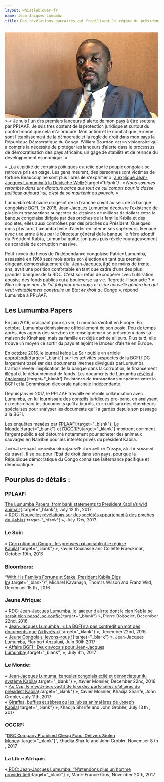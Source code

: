 ```yaml
---
layout: whistleblower-fr
name: Jean-Jacques Lumumba
title: Des révélations bancaires qui fragilisent le régime du président de la RDC
---
```


<img class="img-right" style="max-width:500px;" src="/assets/img/studies/lumumba.jpg">
> « Je suis l&#39;un des premiers lanceurs d&#39;alerte de
mon pays à être soutenu par PPLAAF. Je suis
très content de la protection juridique et
surtout du confort moral que cela m&#39;a
procuré. Mon action et le combat que je mène
sont l&#39;établissement de la démocratie et la
règle de droit dans mon pays la République
Démocratique du Congo. William Bourdon est
un visionnaire qui a compris la nécessité de
protéger les lanceurs d’alerte dans le
processus de démocratisation des pays
africains, un gage de stabilité et de relance du
développement économique. »

« _La cupidité de certains politiques est telle que le peuple congolais se retrouve pris en otage.
Les gens meurent, des personnes sont victimes de torture. Beaucoup ne sont plus libres de
s’exprimer », [a expliqué Jean-Jacques Lumumba à la Deutsche Welle](http://www.dw.com/en/drc-president-joseph-kabila-reformer-or-corrupt-authoritarian/a-36935441){:target="_blank"} . « Nous sommes retombés
dans une dictature parce que tout ce qui compte pour la classe politique aujourd’hui, c’est de
se maintenir au pouvoir._ »

Lumumba était cadre dirigeant de la branche crédit au sein de la banque congolaise BGFI. En
2016, Jean-Jacques Lumumba découvre l’existence de plusieurs transactions suspectes de
dizaines de millions de dollars entre la banque congolaise dirigée par des proches de la famille
Kabila et des sociétés, elles aussi contrôlées par des proches du Président. Quelques mois plus
tard, Lumumba tente d’alerter en interne ses supérieurs. Menacé avec une arme à feu par le
Directeur général de la banque, le frère adoptif du Président Kabila, Lumumba quitte son pays
puis révèle courageusement ce scandale de corruption massive.

Petit-neveu du héros de l’indépendance congolaise Patrice Lumumba, assassiné en 1960 sept
mois après son élection en tant que premier dirigeant démocratiquement élu, Jean-Jacques, âgé
de moins de trente ans, avait une position confortable en tant que cadre d’une des plus grandes
banques de la RDC. C&#39;est son refus de coopérer avec l’utilisation abusive des fonds publics qui
a bouleversé sa vie. Regrette-il son acte ? « _Bien sûr que non. Je l’ai fait pour mon pays et cette
nouvelle génération qui veut véritablement construire un Etat de droit au Congo_ », répond
Lumumba à PPLAAF.

## Les Lumumba Papers
En juin 2016, craignant pour sa vie, Lumumba s’enfuit en Europe. En octobre, Lumumba
démissionne officiellement de son poste. Peu de temps après, des agents des services de
renseignement se présentent dans sa maison de Kinshasa, mais sa famille est déjà cachée
ailleurs. Plus tard, elle trouve un moyen de sortir du pays et rejoint le lanceur d’alerte en
Europe.

En octobre 2016, le journal belge Le Soir publie [un article approfondi](http://plus.lesoir.be/66290/article/2016-10-29/corruption-au-congo-les-preuves-qui-accablent-le-regime-kabila){:target="_blank"} sur les activités suspectes
de la BGFI RDC largement basé sur des documents internes divulgués par Lumumba. L’article
révèle l’implication de la banque dans la corruption, le financement illégal et le détournement
de fonds. Les documents de Lumumba [révèlent également](https://pplaaf.org/downloads/BGFIBANK-RDC-censure.pdf){:target="_blank"} l’existence de transactions suspectes
entre la BGFI et la Commission électorale nationale indépendante.

Depuis janvier 2017, le PPLAAF travaille en étroite collaboration avec Lumumba, en lui
fournissant des conseils juridiques pro-bono, en analysant et recherchant les documents qu’il a
fournis, et en utilisant des chercheurs spécialisés pour analyser les documents qu’il a gardés
depuis son passage à la BGFI.

Les enquêtes menées par [PPLAAF](https://pplaaf.org/){:target="_blank"}, [Le Monde](http://www.lemonde.fr/){:target="_blank"} et [l’OCCRP](https://www.occrp.org/en){:target="_blank"} montrent comment l’argent public a
été détourné notamment pour acheter des animaux sauvages en Namibie pour les intérêts privés
du président Kabila.

Jean-Jacques Lumumba vit aujourd&#39;hui en exil en Europe, où il a retrouvé du travail. Il se bat
pour l’Etat de droit dans son pays, pour que la République démocratique du Congo connaisse
l’alternance pacifique et démocratique.

## Pour plus de détails :

### PPLAAF:
[The Lumumba Papers: from bank statements to President Kabila’s wild animals](http://lumumbapapers.info/){:target="_blank"}, July 12 th , 2017   
«[ RDC : Nouvelles révélations sur des sociétés appartenant à des proches de Kabila](https://pplaaf.org/fr/2017/07/12/rdc-Nouvelles-revelations.html){:target="_blank"} », July
12th, 2017

### Le Soir:
« [Corruption au Congo : les preuves qui accablent le régime Kabila](http://plus.lesoir.be/66290/article/2016-10-29/corruption-au-congo-les-preuves-qui-accablent-le-regime-kabila){:target="_blank"} », Xavier Counasse and Collette Braeckman, October 19th, 2016

### Bloomberg:
“[With His Family’s Fortune at Stake, President Kabila Digs In](https://www.bloomberg.com/news/features/2016-12-15/with-his-family-fortune-at-stake-congo-president-kabila-digs-in){:target="_blank"}”, Michael Kavanagh, Thomas Wilson and Franz Wild, December 15 th , 2016

### Jeune Afrique:
« [RDC: Jean-Jacques Lumumba, le lanceur d’alerte dont le clan Kabila se serait bien passé, se
confie](http://www.jeuneafrique.com/386150/politique/rdc-jean-jacques-lumumba-lanceur-dalerte-dont-clan-kabila-se-serait-bien-passe-se-confie/){:target="_blank"} », Pierre Boisselet, December 22nd, 2016  
« [Jean-Jacques Lumumba : « La BGFI n’a pas contredit un mot des documents que j’ai
livrés »](http://www.jeuneafrique.com/videos/386304/interview-exclusive-de-jean-jacques-lumumba/){:target="_blank"} », December 22nd, 2016  
« [Jeune Congolais, levons-nous !](http://www.jeuneafrique.com/452673/politique/jeunes-congolais-levons-floribert-anzuluni-jean-jacques-lumumba/){:target="_blank"} », Jean-Jacques Lumumba, Floribert Anzuluni, Juin 30th 2017  
«[ Affaire BGFI : Deux avocats pour Jean-Jacques Lumumba](http://www.jeuneafrique.com/mag/453682/societe/justice-deux-avocats-jean-jacques-lumumba/){:target="_blank"} », July 4th, 2017

### Le Monde:
« [Jean-Jacques Lumuma, banquier congolais exilé et dénonciateur du système Kabila](http://www.lemonde.fr/afrique/article/2016/12/22/jean-jacques-lumumba-banquier-congolais-exile-et-denonciateur-du-systeme-kabila_5053068_3212.html){:target="_blank"} », Xavier
Monnier, December 22nd, 2016  
« [Au Cap, le mystérieux yacht de luxe des partenaires d’affaires du président Kabila](http://www.lemonde.fr/afrique/article/2017/07/11/le-mysterieux-yacht-de-luxe-des-partenaires-d-affaires-du-president-kabila_5159113_3212.html){:target="_blank"} », Xavier
Monnier, Khadija Sharife, John Grobler, July 11th, 2017  
« [Giraffes, buffles et zèbres ou les lubies animalières de Joseph Kabila](http://www.lemonde.fr/afrique/article/2017/07/13/girafes-buffles-et-zebres-en-cargo-ou-les-lubies-animalieres-de-joseph-kabila_5160098_3212.html){:target="_blank"} », Khadija Sharife and
John Grobler, July 13 th , 2017

### OCCRP:
“[DRC Company Promised Cheap Food, Delivers Stolen Money](https://www.occrp.org/en/investigations/7234-drc-company-promised-cheap-food-delivers-stolen-money){:target="_blank"}”, Khadija Sharife and John Grobler, November 8 th , 2017

### La Libre Afrique:
«[ RDC: Jean-Jacques Lumumba: “N’attendons plus un homme providentiel](https://afrique.lalibre.be/11233/rdc-jean-jacques-lumumba-nattendons-plus-un-homme-providentiel/){:target="_blank"} », Marie-France Cros, November 20th, 2017